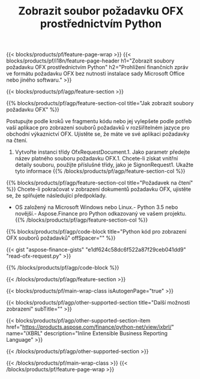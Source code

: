 ﻿---
title: Zobrazit soubor požadavku OFX prostřednictvím Python
description: Ukázkový kód pro zobrazení souboru požadavku OFX. Použijte ukázkový kód API k zobrazení dávkových souborů požadavků OFX v aplikacích založených na Python. 
url: /cs/python-net/view/ofx-request/
family: finance
platformtag: python
feature: view
informat: OFX request
outformat: 
otherformats: 
---
{{< blocks/products/pf/feature-page-wrap >}}
{{< blocks/products/pf/i18n/feature-page-header h1="Zobrazit soubory požadavku OFX prostřednictvím Python" h2="Prohlížení finančních zpráv ve formátu požadavku OFX bez nutnosti instalace sady Microsoft Office nebo jiného softwaru." >}}

{{< blocks/products/pf/agp/feature-section >}}

{{% blocks/products/pf/agp/feature-section-col title="Jak zobrazit soubory požadavku OFX" %}}

Postupujte podle kroků ve fragmentu kódu nebo jej vylepšete podle potřeb vaší aplikace pro zobrazení souborů požadavků v rozšiřitelném jazyce pro obchodní výkaznictví OFX. Ujistěte se, že máte ve své aplikaci požadavky na čtení.

1. Vytvořte instanci třídy OfxRequestDocument.1. Jako parametr předejte název platného souboru požadavku OFX.1. Chcete-li získat vnitřní detaily souboru, použijte příslušné třídy, jako je SignonRequest1. Ukažte tyto informace
{{% /blocks/products/pf/agp/feature-section-col %}}

{{% blocks/products/pf/agp/feature-section-col title="Požadavek na čtení" %}}
Chcete-li pokračovat v zobrazení dokumentů požadavku OFX, ujistěte se, že splňujete následující předpoklady. 
- OS založený na Microsoft Windows nebo Linux.- Python 3.5 nebo novější.- Aspose.Finance pro Python odkazovaný ve vašem projektu.{{% /blocks/products/pf/agp/feature-section-col %}}

{{% blocks/products/pf/agp/code-block title="Python kód pro zobrazení OFX souborů požadavků" offSpacer="" %}}

{{< gist "aspose-finance-gists" "e1df624c58dc6f522a87f29ceb041dd9" "read-ofx-request.py" >}}

{{% /blocks/products/pf/agp/code-block %}}

{{< /blocks/products/pf/agp/feature-section >}}

{{< blocks/products/pf/main-wrap-class isAutogenPage="true" >}}

{{< blocks/products/pf/agp/other-supported-section title="Další možnosti zobrazení" subTitle="" >}}

{{< blocks/products/pf/agp/other-supported-section-item href="https://products.aspose.com/finance/python-net/view/ixbrl/" name="iXBRL" description="Inline Extensible Business Reporting Language" >}}

{{< /blocks/products/pf/agp/other-supported-section >}}

{{< /blocks/products/pf/main-wrap-class >}}
{{< /blocks/products/pf/feature-page-wrap >}}
